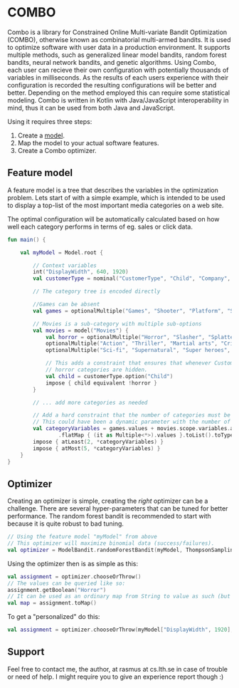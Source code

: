 # COMBO
Combo is a library for Constrained Online Multi-variate Bandit Optimization (COMBO), otherwise known as combinatorial multi-armed bandits. It is used to optimize software with user data in a production environment. It supports multiple methods, such as generalized linear model bandits, random forest bandits, neural network bandits, and genetic algorithms. Using Combo, each user can recieve their own configuration with potentially thousands of variables in milliseconds. As the results of each users experience with their configuration is recorded the resulting configurations will be better and better. Depending on the method employed this can require some statistical modeling. Combo is written in Kotlin with Java/JavaScript interoperability in mind, thus it can be used from both Java and JavaScript.

Using it requires three steps: 

1. Create a [model](https://en.wikipedia.org/wiki/Feature_model).
2. Map the model to your actual software features.
3. Create a Combo optimizer.

## Feature model

A feature model is a tree that describes the variables in the optimization problem. Lets start of with a simple example, which is intended to be used to display a top-list of the most important media categories on a web site.

The optimal configuration will be automatically calculated based on how well each category performs in terms of eg. sales or click data.

```kotlin
fun main() {

    val myModel = Model.root {

        // Context variables
        int("DisplayWidth", 640, 1920)
        val customerType = nominal("CustomerType", "Child", "Company", "Person")

        // The category tree is encoded directly

        //Games can be absent
        val games = optionalMultiple("Games", "Shooter", "Platform", "Sports", "Action", "Adventure", "Strategy")

        // Movies is a sub-category with multiple sub-options
        val movies = model("Movies") {
            val horror = optionalMultiple("Horror", "Slasher", "Splatter", "Zombie")
            optionalMultiple("Action", "Thriller", "Martial arts", "Crime")
            optionalMultiple("Sci-fi", "Supernatural", "Super heroes", "Fantasy")

            // This adds a constraint that ensures that whenever CustomerType is Child then any of the 
            // horror categories are hidden.
            val child = customerType.option("Child")
            impose { child equivalent !horror }
        }

        // ... add more categories as needed

        // Add a hard constraint that the number of categories must be between 2 and 5.
        // This could have been a dynamic parameter with the number of movie genres instead.
        val categoryVariables = games.values + movies.scope.variables.asSequence()
                .flatMap { (it as Multiple<*>).values }.toList().toTypedArray()
        impose { atLeast(2, *categoryVariables) }
        impose { atMost(5, *categoryVariables) }
    }
}
```

## Optimizer

Creating an optimizer is simple, creating the _right_ optimizer can be a challenge. There are several hyper-parameters that can be tuned for better performance. The random forest bandit is recommended to start with because it is quite robust to bad tuning.

```kotlin
// Using the feature model "myModel" from above
// This optimizer will maximize binomial data (success/failures).
val optimizer = ModelBandit.randomForestBandit(myModel, ThompsonSampling(BinomialVariance))
```

Using the optimizer then is as simple as this:

```kotlin
val assignment = optimizer.chooseOrThrow()
// The values can be queried like so:
assignment.getBoolean("Horror")
// It can be used as an ordinary map from String to value as such (but then the structure is lost).
val map = assignment.toMap()
```

To get a "personalized" do this:

```kotlin
val assignment = optimizer.chooseOrThrow(myModel["DisplayWidth", 1920], myModel["CustomerType", "Child"])
```

## Support
Feel free to contact me, the author, at rasmus at cs.lth.se in case of trouble or need of help. I might require you to give an experience report though :)
